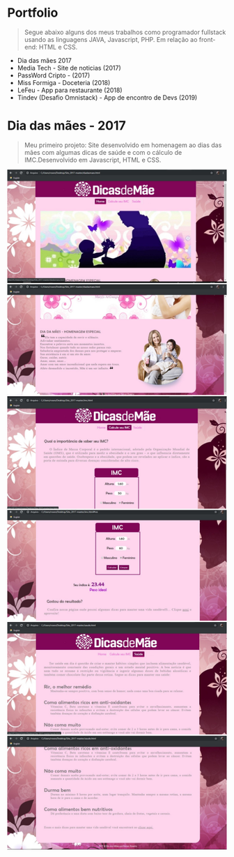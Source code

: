 # Portfolio
> Segue abaixo alguns dos meus trabalhos como programador fullstack usando as linguagens JAVA, Javascript, PHP. Em relação ao front-end: HTML e CSS.
* Dia das mães 2017
* Media Tech - Site de noticias (2017)
* PassWord Cripto - (2017)
* Miss Formiga - Doceteria (2018)
* LeFeu - App para restaurante (2018)
* Tindev (Desafio Omnistack) - App de encontro de Devs (2019)


# Dia das mães - 2017
> Meu primeiro projeto: Site desenvolvido em homenagem ao dias das mães com algumas dicas de saúde e com o cálculo de IMC.Desenvolvido em Javascript, HTML e CSS.

![](imagens/M1.jpeg)
![](M2.jpeg)
![](M3.jpeg)
![](M4.jpeg)
![](M5.jpeg)
![](M6.jpeg)
